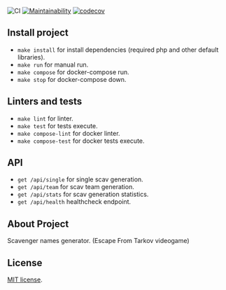 ![CI](https://github.com/solar05/Scavgen/workflows/CI/badge.svg)
[![Maintainability](https://api.codeclimate.com/v1/badges/b4dfb987e53526f51301/maintainability)](https://codeclimate.com/github/solar05/Scavgen/maintainability)
[![codecov](https://codecov.io/gh/solar05/Scavgen/branch/master/graph/badge.svg?token=QA2GS6MX3M)](https://codecov.io/gh/solar05/Scavgen)
## Install project
- `make install` for install dependencies (required php and other default libraries).
- `make run` for manual run.
- `make compose` for docker-compose run.
- `make stop` for docker-compose down.

## Linters and tests
- `make lint` for linter.
- `make test` for tests execute.
- `make compose-lint` for docker linter.
- `make compose-test` for docker tests execute.

## API
- `get /api/single` for single scav generation.
- `get /api/team` for scav team generation.
- `get /api/stats` for scav generation statistics.
- `get /api/health` healthcheck endpoint.

## About Project
Scavenger names generator. (Escape From Tarkov videogame)

## License
[MIT license](https://opensource.org/licenses/MIT).
